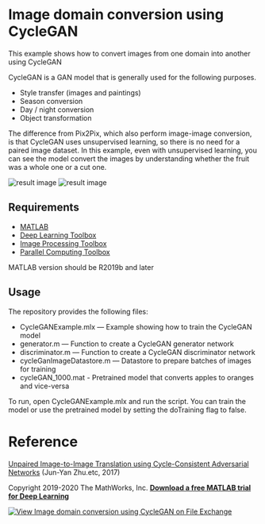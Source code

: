 # Image domain conversion using CycleGAN
This example shows how to convert images from one domain into another using CycleGAN

CycleGAN is a GAN model that is generally used for the following purposes.

   -  Style transfer (images and paintings) 
   -  Season conversion 
   -  Day / night conversion 
   -  Object transformation 

The difference from Pix2Pix, which also perform image-image conversion, is that CycleGAN uses unsupervised learning, so there is no need for a paired image dataset.
In this example, even with unsupervised learning, you can see the model convert the images by understanding whether the fruit was a whole one or a cut one.

![result image](https://github.com/matlab-deep-learning/Image-domain-conversion-using-CycleGAN/raw/master/pics_for_doc/image_6.png)
![result image](https://github.com/matlab-deep-learning/Image-domain-conversion-using-CycleGAN/raw/master/pics_for_doc/image_7.png)

## **Requirements**
- [MATLAB](https://jp.mathworks.com/products/matlab.html)
- [Deep Learning Toolbox](https://jp.mathworks.com/products/deep-learning.html)
- [Image Processing Toolbox](https://jp.mathworks.com/products/image.html)
- [Parallel Computing Toolbox](https://jp.mathworks.com/products/parallel-computing.html)

MATLAB version should be R2019b and later 


## **Usage**
The repository provides the following files:

-	CycleGANExample.mlx — Example showing how to train the CycleGAN model
-	generator.m — Function to create a CycleGAN generator network
-	discriminator.m — Function to create a CycleGAN discriminator network
-	cycleGanImageDatastore.m — Datastore to prepare batches of images for training
-  cycleGAN_1000.mat -  Pretrained model that converts apples to oranges and vice-versa

To run, open CycleGANExample.mlx and run the script. You can train the model or use the pretrained model by setting the doTraining flag to false. 


# **Reference**
[Unpaired Image-to-Image Translation using Cycle-Consistent Adversarial Networks](http://openaccess.thecvf.com/content_ICCV_2017/papers/Zhu_Unpaired_Image-To-Image_Translation_ICCV_2017_paper.pdf)
 (Jun-Yan Zhu.etc, 2017)


Copyright 2019-2020 The MathWorks, Inc.
**[Download a free MATLAB trial for Deep Learning](https://www.mathworks.com/products/deep-learning.html)**

[![View Image domain conversion using CycleGAN on File Exchange](https://www.mathworks.com/matlabcentral/images/matlab-file-exchange.svg)](https://jp.mathworks.com/matlabcentral/fileexchange/76986-image-domain-conversion-using-cyclegan)
